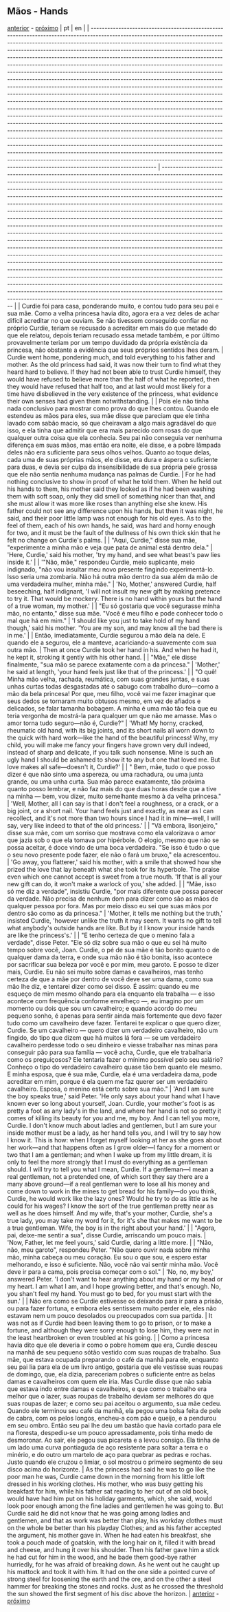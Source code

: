## Mãos - Hands
[anterior](./chapter-8.md) - [próximo](./chapter-9.md)
| pt                                                                                                                                                                                                                                                                                                                                                                                                                                                                                                                                                                                                                                                                                                                                                                                                                                                                                                                                                                                                                                                                                                                                                                                                                                                                                                                                                                                                                                                                                                                                                                 | en                                                                                                                                                                                                                                                                                                                                                                                                                                                                                                                                                                                                                                                                                                                                                                                                                                                                                                                                                                                                                                                                                                                                                                                                                                                                                                                                                                                                                                                                                   |
| ------------------------------------------------------------------------------------------------------------------------------------------------------------------------------------------------------------------------------------------------------------------------------------------------------------------------------------------------------------------------------------------------------------------------------------------------------------------------------------------------------------------------------------------------------------------------------------------------------------------------------------------------------------------------------------------------------------------------------------------------------------------------------------------------------------------------------------------------------------------------------------------------------------------------------------------------------------------------------------------------------------------------------------------------------------------------------------------------------------------------------------------------------------------------------------------------------------------------------------------------------------------------------------------------------------------------------------------------------------------------------------------------------------------------------------------------------------------------------------------------------------------------------------------------------------------ | ------------------------------------------------------------------------------------------------------------------------------------------------------------------------------------------------------------------------------------------------------------------------------------------------------------------------------------------------------------------------------------------------------------------------------------------------------------------------------------------------------------------------------------------------------------------------------------------------------------------------------------------------------------------------------------------------------------------------------------------------------------------------------------------------------------------------------------------------------------------------------------------------------------------------------------------------------------------------------------------------------------------------------------------------------------------------------------------------------------------------------------------------------------------------------------------------------------------------------------------------------------------------------------------------------------------------------------------------------------------------------------------------------------------------------------------------------------------------------------ |
| Curdie foi para casa, ponderando muito, e contou tudo para seu pai e sua mãe. Como a velha princesa havia dito, agora era a vez deles de achar difícil acreditar no que ouviam. Se não tivessem conseguido confiar no próprio Curdie, teriam se recusado a acreditar em mais do que metade do que ele relatou, depois teriam recusado essa metade também, e por último provavelmente teriam por um tempo duvidado da própria existência da princesa, não obstante a evidência que seus próprios sentidos lhes deram.                                                                                                                                                                                                                                                                                                                                                                                                                                                                                                                                                                                                                                                                                                                                                                                                                                                                                                                                                                                                                                               | Curdie went home, pondering much, and told everything to his father and mother. As the old princess had said, it was now their turn to find what they heard hard to believe. If they had not been able to trust Curdie himself, they would have refused to believe more than the half of what he reported, then they would have refused that half too, and at last would most likely for a time have disbelieved in the very existence of the princess, what evidence their own senses had given them notwithstanding.                                                                                                                                                                                                                                                                                                                                                                                                                                                                                                                                                                                                                                                                                                                                                                                                                                                                                                                                                               |
| Pois ele não tinha nada conclusivo para mostrar como prova do que lhes contou. Quando ele estendeu as mãos para eles, sua mãe disse que pareciam que ele tinha lavado com sabão macio, só que cheiravam a algo mais agradável do que isso, e ela tinha que admitir que era mais parecido com rosas do que qualquer outra coisa que ela conhecia. Seu pai não conseguia ver nenhuma diferença em suas mãos, mas então era noite, ele disse, e a pobre lâmpada deles não era suficiente para seus olhos velhos. Quanto ao toque delas, cada uma de suas próprias mãos, ele disse, era dura e áspera o suficiente para duas, e devia ser culpa da insensibilidade de sua própria pele grossa que ele não sentia nenhuma mudança nas palmas de Curdie.                                                                                                                                                                                                                                                                                                                                                                                                                                                                                                                                                                                                                                                                                                                                                                                                                 | For he had nothing conclusive to show in proof of what he told them. When he held out his hands to them, his mother said they looked as if he had been washing them with soft soap, only they did smell of something nicer than that, and she must allow it was more like roses than anything else she knew. His father could not see any difference upon his hands, but then it was night, he said, and their poor little lamp was not enough for his old eyes. As to the feel of them, each of his own hands, he said, was hard and horny enough for two, and it must be the fault of the dullness of his own thick skin that he felt no change on Curdie's palms.                                                                                                                                                                                                                                                                                                                                                                                                                                                                                                                                                                                                                                                                                                                                                                                                                 |
| "Aqui, Curdie," disse sua mãe, "experimente a minha mão e veja que pata de animal está dentro dela."                                                                                                                                                                                                                                                                                                                                                                                                                                                                                                                                                                                                                                                                                                                                                                                                                                                                                                                                                                                                                                                                                                                                                                                                                                                                                                                                                                                                                                                               | 'Here, Curdie,' said his mother, 'try my hand, and see what beast's paw lies inside it.'                                                                                                                                                                                                                                                                                                                                                                                                                                                                                                                                                                                                                                                                                                                                                                                                                                                                                                                                                                                                                                                                                                                                                                                                                                                                                                                                                                                             |
| '"Não, mãe," respondeu Curdie, meio suplicante, meio indignado, "não vou insultar meu novo presente fingindo experimentá-lo. Isso seria uma zombaria. Não há outra mão dentro da sua além da mão de uma verdadeira mulher, minha mãe."                                                                                                                                                                                                                                                                                                                                                                                                                                                                                                                                                                                                                                                                                                                                                                                                                                                                                                                                                                                                                                                                                                                                                                                                                                                                                                                             | 'No, Mother,' answered Curdie, half beseeching, half indignant, 'I will not insult my new gift by making pretence to try it. That would be mockery. There is no hand within yours but the hand of a true woman, my mother.'                                                                                                                                                                                                                                                                                                                                                                                                                                                                                                                                                                                                                                                                                                                                                                                                                                                                                                                                                                                                                                                                                                                                                                                                                                                          |
| "Eu só gostaria que você segurasse minha mão, no entanto," disse sua mãe. "Você é meu filho e pode conhecer todo o mal que há em mim."                                                                                                                                                                                                                                                                                                                                                                                                                                                                                                                                                                                                                                                                                                                                                                                                                                                                                                                                                                                                                                                                                                                                                                                                                                                                                                                                                                                                                             | 'I should like you just to take hold of my hand though,' said his mother. 'You are my son, and may know all the bad there is in me.'                                                                                                                                                                                                                                                                                                                                                                                                                                                                                                                                                                                                                                                                                                                                                                                                                                                                                                                                                                                                                                                                                                                                                                                                                                                                                                                                                 |
| Então, imediatamente, Curdie segurou a mão dela na dele. E quando ele a segurou, ele a manteve, acariciando-a suavemente com sua outra mão.                                                                                                                                                                                                                                                                                                                                                                                                                                                                                                                                                                                                                                                                                                                                                                                                                                                                                                                                                                                                                                                                                                                                                                                                                                                                                                                                                                                                                        | Then at once Curdie took her hand in his. And when he had it, he kept it, stroking it gently with his other hand.                                                                                                                                                                                                                                                                                                                                                                                                                                                                                                                                                                                                                                                                                                                                                                                                                                                                                                                                                                                                                                                                                                                                                                                                                                                                                                                                                                    |
| "Mãe," ele disse finalmente, "sua mão se parece exatamente com a da princesa."                                                                                                                                                                                                                                                                                                                                                                                                                                                                                                                                                                                                                                                                                                                                                                                                                                                                                                                                                                                                                                                                                                                                                                                                                                                                                                                                                                                                                                                                                     | 'Mother,' he said at length, 'your hand feels just like that of the princess.'                                                                                                                                                                                                                                                                                                                                                                                                                                                                                                                                                                                                                                                                                                                                                                                                                                                                                                                                                                                                                                                                                                                                                                                                                                                                                                                                                                                                       |
| "O quê! Minha mão velha, rachada, reumática, com suas grandes juntas, e suas unhas curtas todas desgastadas até o sabugo com trabalho duro—como a mão da bela princesa! Por que, meu filho, você vai me fazer imaginar que seus dedos se tornaram muito obtusos mesmo, em vez de afiados e delicados, se falar tamanha bobagem. A minha é uma mão tão feia que eu teria vergonha de mostrá-la para qualquer um que não me amasse. Mas o amor torna tudo seguro—não é, Curdie?"                                                                                                                                                                                                                                                                                                                                                                                                                                                                                                                                                                                                                                                                                                                                                                                                                                                                                                                                                                                                                                                                                     | 'What! My horny, cracked, rheumatic old hand, with its big joints, and its short nails all worn down to the quick with hard work—like the hand of the beautiful princess! Why, my child, you will make me fancy your fingers have grown very dull indeed, instead of sharp and delicate, if you talk such nonsense. Mine is such an ugly hand I should be ashamed to show it to any but one that loved me. But love makes all safe—doesn't it, Curdie?'                                                                                                                                                                                                                                                                                                                                                                                                                                                                                                                                                                                                                                                                                                                                                                                                                                                                                                                                                                                                                              |
| " Bem, mãe, tudo o que posso dizer é que não sinto uma aspereza, ou uma rachadura, ou uma junta grande, ou uma unha curta. Sua mão parece exatamente, tão próxima quanto posso lembrar, e não faz mais do que duas horas desde que a tive na minha — bem, vou dizer, muito semelhante mesmo à da velha princesa."                                                                                                                                                                                                                                                                                                                                                                                                                                                                                                                                                                                                                                                                                                                                                                                                                                                                                                                                                                                                                                                                                                                                                                                                                                                  | 'Well, Mother, all I can say is that I don't feel a roughness, or a crack, or a big joint, or a short nail. Your hand feels just and exactly, as near as I can recollect, and it's not more than two hours since I had it in mine—well, I will say, very like indeed to that of the old princess.'                                                                                                                                                                                                                                                                                                                                                                                                                                                                                                                                                                                                                                                                                                                                                                                                                                                                                                                                                                                                                                                                                                                                                                                   |
| "Vá embora, lisonjeiro," disse sua mãe, com um sorriso que mostrava como ela valorizava o amor que jazia sob o que ela tomava por hipérbole. O elogio, mesmo que não se possa aceitar, é doce vindo de uma boca verdadeira. "Se isso é tudo o que o seu novo presente pode fazer, ele não o fará um bruxo," ela acrescentou.                                                                                                                                                                                                                                                                                                                                                                                                                                                                                                                                                                                                                                                                                                                                                                                                                                                                                                                                                                                                                                                                                                                                                                                                                                       | 'Go away, you flatterer,' said his mother, with a smile that showed how she prized the love that lay beneath what she took for its hyperbole. The praise even which one cannot accept is sweet from a true mouth. 'If that is all your new gift can do, it won't make a warlock of you,' she added.                                                                                                                                                                                                                                                                                                                                                                                                                                                                                                                                                                                                                                                                                                                                                                                                                                                                                                                                                                                                                                                                                                                                                                                  |
| "Mãe, isso só me diz a verdade", insistiu Curdie, "por mais diferente que possa parecer da verdade. Não precisa de nenhum dom para dizer como são as mãos de qualquer pessoa por fora. Mas por meio disso eu sei que suas mãos por dentro são como as da princesa."                                                                                                                                                                                                                                                                                                                                                                                                                                                                                                                                                                                                                                                                                                                                                                                                                                                                                                                                                                                                                                                                                                                                                                                                                                                                                                | 'Mother, it tells me nothing but the truth,' insisted Curdie, 'however unlike the truth it may seem. It wants no gift to tell what anybody's outside hands are like. But by it I know your inside hands are like the princess's.'                                                                                                                                                                                                                                                                                                                                                                                                                                                                                                                                                                                                                                                                                                                                                                                                                                                                                                                                                                                                                                                                                                                                                                                                                                                    |
| "E tenho certeza de que o menino fala a verdade", disse Peter. "Ele só diz sobre sua mão o que eu sei há muito tempo sobre você, Joan. Curdie, o pé de sua mãe é tão bonito quanto o de qualquer dama da terra, e onde sua mão não é tão bonita, isso acontece por sacrificar sua beleza por você e por mim, meu garoto. E posso te dizer mais, Curdie. Eu não sei muito sobre damas e cavalheiros, mas tenho certeza de que a mãe por dentro de você deve ser uma dama, como sua mão lhe diz, e tentarei dizer como sei disso. É assim: quando eu me esqueço de mim mesmo olhando para ela enquanto ela trabalha — e isso acontece com frequência conforme envelheço —, eu imagino por um momento ou dois que sou um cavalheiro; e quando acordo do meu pequeno sonho, é apenas para sentir ainda mais fortemente que devo fazer tudo como um cavalheiro deve fazer. Tentarei te explicar o que quero dizer, Curdie. Se um cavalheiro — quero dizer um verdadeiro cavalheiro, não um fingido, do tipo que dizem que há muitos lá fora — se um verdadeiro cavalheiro perdesse todo o seu dinheiro e viesse trabalhar nas minas para conseguir pão para sua família — você acha, Curdie, que ele trabalharia como os preguiçosos? Ele tentaria fazer o mínimo possível pelo seu salário? Conheço o tipo do verdadeiro cavalheiro quase tão bem quanto ele mesmo. E minha esposa, que é sua mãe, Curdie, ela é uma verdadeira dama, pode acreditar em mim, porque é ela quem me faz querer ser um verdadeiro cavalheiro. Esposa, o menino está certo sobre sua mão." | 'And I am sure the boy speaks true,' said Peter. 'He only says about your hand what I have known ever so long about yourself, Joan. Curdie, your mother's foot is as pretty a foot as any lady's in the land, and where her hand is not so pretty it comes of killing its beauty for you and me, my boy. And I can tell you more, Curdie. I don't know much about ladies and gentlemen, but I am sure your inside mother must be a lady, as her hand tells you, and I will try to say how I know it. This is how: when I forget myself looking at her as she goes about her work—and that happens often as I grow older—I fancy for a moment or two that I am a gentleman; and when I wake up from my little dream, it is only to feel the more strongly that I must do everything as a gentleman should. I will try to tell you what I mean, Curdie. If a gentleman—I mean a real gentleman, not a pretended one, of which sort they say there are a many above ground—if a real gentleman were to lose all his money and come down to work in the mines to get bread for his family—do you think, Curdie, he would work like the lazy ones? Would he try to do as little as he could for his wages? I know the sort of the true gentleman pretty near as well as he does himself. And my wife, that's your mother, Curdie, she's a true lady, you may take my word for it, for it's she that makes me want to be a true gentleman. Wife, the boy is in the right about your hand.' |
| "Agora, pai, deixe-me sentir a sua", disse Curdie, arriscando um pouco mais.                                                                                                                                                                                                                                                                                                                                                                                                                                                                                                                                                                                                                                                                                                                                                                                                                                                                                                                                                                                                                                                                                                                                                                                                                                                                                                                                                                                                                                                                                       | 'Now, Father, let me feel yours,' said Curdie, daring a little more.                                                                                                                                                                                                                                                                                                                                                                                                                                                                                                                                                                                                                                                                                                                                                                                                                                                                                                                                                                                                                                                                                                                                                                                                                                                                                                                                                                                                                 |
| "Não, não, meu garoto", respondeu Peter. "Não quero ouvir nada sobre minha mão, minha cabeça ou meu coração. Eu sou o que sou, e espero estar melhorando, e isso é suficiente. Não, você não vai sentir minha mão. Você deve ir para a cama, pois precisa começar com o sol."                                                                                                                                                                                                                                                                                                                                                                                                                                                                                                                                                                                                                                                                                                                                                                                                                                                                                                                                                                                                                                                                                                                                                                                                                                                                                      | 'No, no, my boy,' answered Peter. 'I don't want to hear anything about my hand or my head or my heart. I am what I am, and I hope growing better, and that's enough. No, you shan't feel my hand. You must go to bed, for you must start with the sun.'                                                                                                                                                                                                                                                                                                                                                                                                                                                                                                                                                                                                                                                                                                                                                                                                                                                                                                                                                                                                                                                                                                                                                                                                                              |
| Não era como se Curdie estivesse os deixando para ir para a prisão, ou para fazer fortuna, e embora eles sentissem muito perder ele, eles não estavam nem um pouco desolados ou preocupados com sua partida.                                                                                                                                                                                                                                                                                                                                                                                                                                                                                                                                                                                                                                                                                                                                                                                                                                                                                                                                                                                                                                                                                                                                                                                                                                                                                                                                                       | It was not as if Curdie had been leaving them to go to prison, or to make a fortune, and although they were sorry enough to lose him, they were not in the least heartbroken or even troubled at his going.                                                                                                                                                                                                                                                                                                                                                                                                                                                                                                                                                                                                                                                                                                                                                                                                                                                                                                                                                                                                                                                                                                                                                                                                                                                                          |
| Como a princesa havia dito que ele deveria ir como o pobre homem que era, Curdie desceu na manhã de seu pequeno sótão vestido com suas roupas de trabalho. Sua mãe, que estava ocupada preparando o café da manhã para ele, enquanto seu pai lia para ela de um livro antigo, gostaria que ele vestisse suas roupas de domingo, que, ela dizia, pareceriam pobres o suficiente entre as belas damas e cavalheiros com quem ele iria. Mas Curdie disse que não sabia que estava indo entre damas e cavalheiros, e que como o trabalho era melhor que o lazer, suas roupas de trabalho deviam ser melhores do que suas roupas de lazer; e como seu pai aceitou o argumento, sua mãe cedeu. Quando ele terminou seu café da manhã, ela pegou uma bolsa feita de pele de cabra, com os pelos longos, encheu-a com pão e queijo, e a pendurou em seu ombro. Então seu pai lhe deu um bastão que havia cortado para ele na floresta, despediu-se um pouco apressadamente, pois tinha medo de desmoronar. Ao sair, ele pegou sua picareta e a levou consigo. Ela tinha de um lado uma curva pontiaguda de aço resistente para soltar a terra e o minério, e do outro um martelo de aço para quebrar as pedras e rochas. Justo quando ele cruzou o limiar, o sol mostrou o primeiro segmento de seu disco acima do horizonte.                                                                                                                                                                                                                                              | As the princess had said he was to go like the poor man he was, Curdie came down in the morning from his little loft dressed in his working clothes. His mother, who was busy getting his breakfast for him, while his father sat reading to her out of an old book, would have had him put on his holiday garments, which, she said, would look poor enough among the fine ladies and gentlemen he was going to. But Curdie said he did not know that he was going among ladies and gentlemen, and that as work was better than play, his workday clothes must on the whole be better than his playday Clothes; and as his father accepted the argument, his mother gave in. When he had eaten his breakfast, she took a pouch made of goatskin, with the long hair on it, filled it with bread and cheese, and hung it over his shoulder. Then his father gave him a stick he had cut for him in the wood, and he bade them good-bye rather hurriedly, for he was afraid of breaking down. As he went out he caught up his mattock and took it with him. It had on the one side a pointed curve of strong steel for loosening the earth and the ore, and on the other a steel hammer for breaking the stones and rocks. Just as he crossed the threshold the sun showed the first segment of his disc above the horizon.                                                                                                                                                           |
[anterior](./chapter-8.md) - [próximo](./chapter-9.md)
